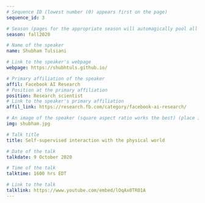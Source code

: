 ```yaml
---
# Sequence ID (lowest number (0) appears first on the page)
sequence_id: 3

# Season (pages for the appropriate season will automagically pool all speakers that gave a talk in the season)
season: fall2020

# Name of the speaker
name: Shubham Tulsiani

# Link to the speaker's webpage
webpage: https://shubhtuls.github.io/

# Primary affiliation of the speaker
affil: Facebook AI Research
# Position at the primary affiliation
position: Research scientist
# Link to the speaker's primary affiliation
affil_link: https://research.fb.com/category/facebook-ai-research/

# An image of the speaker (square aspect ratio works the best) (place in the `assets/img/speakers` directory)
img: shubham.jpg

# Talk title
title: Self-supervised interaction with the physical world

# Date of the talk
talkdate: 9 October 2020

# Time of the talk
talktime: 1600 hrs EDT

# Link to the talk
talklink: https://www.youtube.com/embed/lOqAx0TRO1A
---
```


<!-- Whatever you write below will be disregarded -->
